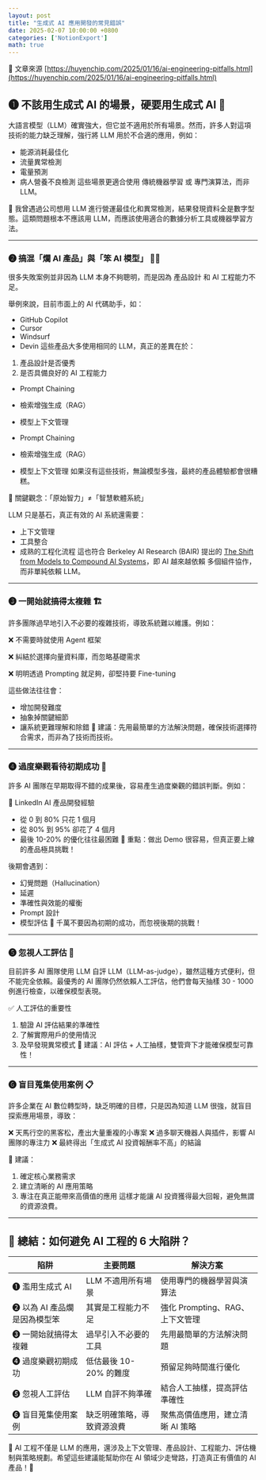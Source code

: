 ```yaml
---
layout: post
title: "生成式 AI 應用開發的常見錯誤"
date: 2025-02-07 10:00:00 +0800
categories: ['NotionExport']
math: true
---
```


📌 文章來源 [https://huyenchip.com/2025/01/16/ai-engineering-pitfalls.html](https://huyenchip.com/2025/01/16/ai-engineering-pitfalls.html)

## ❶ 不該用生成式 AI 的場景，硬要用生成式 AI 🤖

大語言模型（LLM）確實強大，但它並不適用於所有場景。然而，許多人對這項技術的能力缺乏理解，強行將 LLM 用於不合適的應用，例如：

- 能源消耗最佳化
- 流量異常檢測
- 電量預測
- 病人營養不良檢測
這些場景更適合使用 傳統機器學習 或 專門演算法，而非 LLM。

🔹 我曾遇過公司想用 LLM 進行營運最佳化和異常檢測，結果發現資料全是數字型態。這類問題根本不應該用 LLM，而應該使用適合的數據分析工具或機器學習方法。

---

### ❷ 搞混「爛 AI 產品」與「笨 AI 模型」 🤦‍♂️

很多失敗案例並非因為 LLM 本身不夠聰明，而是因為 產品設計 和 AI 工程能力不足。

舉例來說，目前市面上的 AI 代碼助手，如：

- GitHub Copilot
- Cursor
- Windsurf
- Devin
這些產品大多使用相同的 LLM，真正的差異在於：

1. 產品設計是否優秀
1. 是否具備良好的 AI 工程能力
  - Prompt Chaining

  - 檢索增強生成（RAG）

  - 模型上下文管理

- Prompt Chaining
- 檢索增強生成（RAG）
- 模型上下文管理
如果沒有這些技術，無論模型多強，最終的產品體驗都會很糟糕。

📌 關鍵觀念：「原始智力」≠「智慧軟體系統」

LLM 只是基石，真正有效的 AI 系統還需要：

- 上下文管理
- 工具整合
- 成熟的工程化流程
這也符合 Berkeley AI Research (BAIR) 提出的 [The Shift from Models to Compound AI Systems](https://bair.berkeley.edu/blog/2024/02/18/compound-ai-systems/)，即 AI 越來越依賴 多個組件協作，而非單純依賴 LLM。

---

### ❸ 一開始就搞得太複雜 🏗️

許多團隊過早地引入不必要的複雜技術，導致系統難以維護。例如：

❌ 不需要時就使用 Agent 框架

❌ 糾結於選擇向量資料庫，而忽略基礎需求

❌ 明明透過 Prompting 就足夠，卻堅持要 Fine-tuning

這些做法往往會：

- 增加開發難度
- 抽象掉關鍵細節
- 讓系統更難理解和除錯
📌 建議：先用最簡單的方法解決問題，確保技術選擇符合需求，而非為了技術而技術。

---

### ❹ 過度樂觀看待初期成功 🎢

許多 AI 團隊在早期取得不錯的成果後，容易產生過度樂觀的錯誤判斷。例如：

🔹 LinkedIn AI 產品開發經驗

- 從 0 到 80% 只花 1 個月
- 從 80% 到 95% 卻花了 4 個月
- 最後 10-20% 的優化往往最困難
🎯 重點：做出 Demo 很容易，但真正要上線的產品極具挑戰！

後期會遇到：

- 幻覺問題（Hallucination）
- 延遲
- 準確性與效能的權衡
- Prompt 設計
- 模型評估
🔹 千萬不要因為初期的成功，而忽視後期的挑戰！

---

### ❺ 忽視人工評估 🧐

目前許多 AI 團隊使用 LLM 自評 LLM（LLM-as-judge），雖然這種方式便利，但不能完全依賴。最優秀的 AI 團隊仍然依賴人工評估，他們會每天抽樣 30 - 1000 例進行檢查，以確保模型表現。

✅ 人工評估的重要性

1. 驗證 AI 評估結果的準確性
1. 了解實際用戶的使用情況
1. 及早發現異常模式
📌 建議：AI 評估 + 人工抽樣，雙管齊下才能確保模型可靠性！

---

### ❻ 盲目蒐集使用案例 📋

許多企業在 AI 數位轉型時，缺乏明確的目標，只是因為知道 LLM 很強，就盲目探索應用場景，導致：

❌ 天馬行空的黑客松，產出大量重複的小專案
❌ 過多聊天機器人與插件，影響 AI 團隊的專注力
❌ 最終得出「生成式 AI 投資報酬率不高」的結論

🔹 建議：

1. 確定核心業務需求
1. 建立清晰的 AI 應用策略
1. 專注在真正能帶來高價值的應用
這樣才能讓 AI 投資獲得最大回報，避免無謂的資源浪費。

---

## 🎯 總結：如何避免 AI 工程的 6 大陷阱？

| 陷阱 | 主要問題 | 解決方案 |
| --- | --- | --- |
| ❶ 濫用生成式 AI | LLM 不適用所有場景 | 使用專門的機器學習與演算法 |
| ❷ 以為 AI 產品爛是因為模型笨 | 其實是工程能力不足 | 強化 Prompting、RAG、上下文管理 |
| ❸ 一開始就搞得太複雜 | 過早引入不必要的工具 | 先用最簡單的方法解決問題 |
| ❹ 過度樂觀初期成功 | 低估最後 10-20% 的難度 | 預留足夠時間進行優化 |
| ❺ 忽視人工評估 | LLM 自評不夠準確 | 結合人工抽樣，提高評估準確性 |
| ❻ 盲目蒐集使用案例 | 缺乏明確策略，導致資源浪費 | 聚焦高價值應用，建立清晰 AI 策略 |

📌 AI 工程不僅是 LLM 的應用，還涉及上下文管理、產品設計、工程能力、評估機制與策略規劃。希望這些建議能幫助你在 AI 領域少走彎路，打造真正有價值的 AI 產品！🚀
